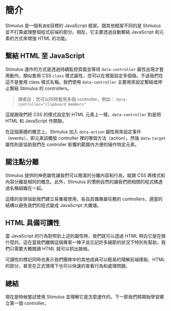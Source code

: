 # 簡介

Stimulus 是一個有`適度`目標的 JavaScript 框架。跟其他框架不同的是 Stimulus 並不打算處理整個程式前端的部分。相反，它主要透過自動繫結 JavaScript 和元素的方式來增強 HTML 的功能。

## 繫結 HTML 至 JavaScript

Stimulus 運作的方式是透過持續監控頁面並等待 `data-controller` 屬性出現才套用動作。類似套用 CSS `class` 樣式屬性，您可以在裡面設定多個值。不過我們在這不是套用 class 樣式名稱。我們使用 `data-controller` 主要用來設定繫結或停止繫結 Stimulus 的 controllers。

> 譯者註：您可以同時套用多個 controller。例如： `data-controller="clipboard members"`

這就跟我們把 CSS 的樣式設定到 HTML 元素上一樣，`data-controller` 則是把 HTML 和 JavaScript 作關聯。

在這個基礎的概念上，Stimulus 加入 `data-action` 屬性用來設定事件（events），即元素該觸發 controller 裡的哪個方法（action）。然後 `data-target` 屬性則是協助我們在 controller 影響的範圍內方便的操作特定元素。

## 關注點分離

Stimulus 提供的神奇屬性讓我們可以簡潔的分離內容和行為，就跟 CSS 將樣式和內容分離是相同的概念。此外，Stimulus 的慣例自然的讓我們把相關的程式碼透過名稱組織在一起。

這樣的安排協助我們建立易重複使用，各自具備專屬任務的 controllers，適當的結構以避免我們的程式變成 JavaScript 大雜燴。

## HTML 具備可讀性

當 JavaScript 的行為對照到上述的屬性時，我們就可以透過 HTML 明白它是在做什麼的。這在當我們離開這個專案一陣子並忘記許多細節的狀況下特別有幫助，我們只需要大概閱讀 HTML 就可以抓出脈絡。

可讀性的標記同時也表示我們團隊中的其他成員可以輕易的理解前端樣板、HTML 的部分，甚至在正式環境下也可以快速的查看行為和處理問題。

## 總結

現在是時候嘗試使用 Stimulus 並理解它是怎麼運作的。下一節我們將開始學習建立第一個 controller。